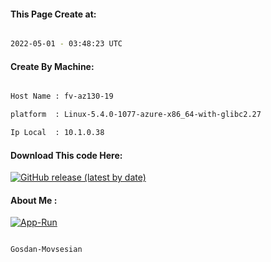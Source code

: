 
   
#### This Page Create at:

```bash

2022-05-01 - 03:48:23 UTC

```

#### Create By Machine:

```bash

Host Name : fv-az130-19

platform  : Linux-5.4.0-1077-azure-x86_64-with-glibc2.27

Ip Local  : 10.1.0.38

```
#### Download This code Here:

[![GitHub release (latest by date)](https://img.shields.io/github/v/release/Gosdan-Movsesian/Gosdan?style=for-the-badge&label=Download)](https://github.com/Gosdan-Movsesian/Gosdan/releases) 

</p> 

#### About Me :

[![App-Run](https://github.com/Gosdan-Movsesian/Gosdan/actions/workflows/App-Run.yml/badge.svg)](https://github.com/Gosdan-Movsesian/Gosdan/actions/workflows/App-Run.yml)

```bash

Gosdan-Movsesian

```

